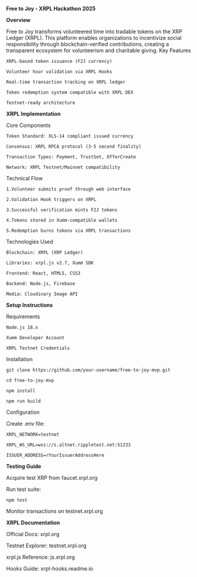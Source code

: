 **Free to Joy - XRPL Hackathon 2025**

**Overview**

Free to Joy transforms volunteered time into tradable tokens on the XRP Ledger (XRPL). This platform enables organizations to incentivize social responsibility through blockchain-verified contributions, creating a transparent ecosystem for volunteerism and charitable giving.
Key Features

    XRPL-based token issuance (F2J currency)

    Volunteer hour validation via XRPL Hooks

    Real-time transaction tracking on XRPL ledger

    Token redemption system compatible with XRPL DEX

    Testnet-ready architecture

**XRPL Implementation**

Core Components

    Token Standard: XLS-14 compliant issued currency

    Consensus: XRPL RPCA protocol (3-5 second finality)

    Transaction Types: Payment, TrustSet, OfferCreate

    Network: XRPL Testnet/Mainnet compatibility

Technical Flow

    1.Volunteer submits proof through web interface

    2.Validation Hook triggers on XRPL

    3.Successful verification mints F2J tokens

    4.Tokens stored in Xumm-compatible wallets

    5.Redemption burns tokens via XRPL transactions

Technologies Used

    Blockchain: XRPL (XRP Ledger)

    Libraries: xrpl.js v2.7, Xumm SDK

    Frontend: React, HTML5, CSS3

    Backend: Node.js, Firebase

    Media: Cloudinary Image API

**Setup Instructions**

Requirements

    Node.js 18.x

    Xumm Developer Account

    XRPL Testnet Credentials

Installation

    git clone https://github.com/your-username/free-to-joy-mvp.git

    cd free-to-joy-mvp

    npm install

    npm run build

Configuration

Create .env file:

    XRPL_NETWORK=testnet

    XRPL_WS_URL=wss://s.altnet.rippletest.net:51233 

    ISSUER_ADDRESS=rYourIssuerAddressHere

**Testing Guide**

Acquire test XRP from faucet.xrpl.org

Run test suite:

    npm test

Monitor transactions on testnet.xrpl.org

**XRPL Documentation**

Official Docs: xrpl.org

Testnet Explorer: testnet.xrpl.org

xrpl.js Reference: js.xrpl.org

Hooks Guide: xrpl-hooks.readme.io
